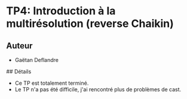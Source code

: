 TP4: Introduction à la multirésolution (reverse Chaikin)
========================================================


## Auteur

- Gaëtan Deflandre


## Détails

- Ce TP est totalement terminé.
- Le TP n'a pas été difficile, j'ai rencontré plus de problèmes de cast.
